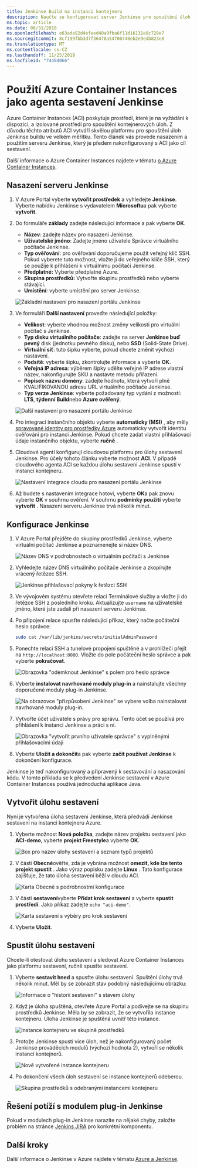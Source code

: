 ```yaml
---
title: Jenkinse Build na instanci kontejneru
description: Naučte se konfigurovat server Jenkinse pro spouštění úloh sestavení na vyžádání v Azure Container Instances
ms.topic: article
ms.date: 08/31/2018
ms.openlocfilehash: e63ade82d4efeed40a9fba6f11d16131e8c728e7
ms.sourcegitcommit: 8cf199fbb3d7f36478a54700740eb2e9edb823e8
ms.translationtype: MT
ms.contentlocale: cs-CZ
ms.lasthandoff: 11/25/2019
ms.locfileid: "74484066"
---
```

# <a name="use-azure-container-instances-as-a-jenkins-build-agent"></a>Použití Azure Container Instances jako agenta sestavení Jenkinse

Azure Container Instances (ACI) poskytuje prostředí, které je na vyžádání k dispozici, a izolované prostředí pro spouštění kontejnerových úloh. Z důvodu těchto atributů ACI vytváří skvělou platformu pro spouštění úloh Jenkinse buildu ve velkém měřítku. Tento článek vás provede nasazením a použitím serveru Jenkinse, který je předem nakonfigurovaný s ACI jako cíl sestavení.

Další informace o Azure Container Instances najdete v tématu [o Azure Container Instances][about-aci].

## <a name="deploy-a-jenkins-server"></a>Nasazení serveru Jenkinse

1. V Azure Portal vyberte **vytvořit prostředek** a vyhledejte **Jenkinse**. Vyberte nabídku Jenkinse s vydavatelem **Microsoftu**a pak vyberte **vytvořit**.

2. Do formuláře **základy** zadejte následující informace a pak vyberte **OK**.

   - **Název**: zadejte název pro nasazení Jenkinse.
   - **Uživatelské jméno**: Zadejte jméno uživatele Správce virtuálního počítače Jenkinse.
   - **Typ ověřování**: pro ověřování doporučujeme použít veřejný klíč SSH. Pokud vyberete tuto možnost, vložte ji do veřejného klíče SSH, který se použije k přihlášení k virtuálnímu počítači Jenkinse.
   - **Předplatné:** Vyberte předplatné Azure.
   - **Skupina prostředků:** Vytvořte skupinu prostředků nebo vyberte stávající.
   - **Umístění**: vyberte umístění pro server Jenkinse.

   ![Základní nastavení pro nasazení portálu Jenkinse](./media/container-instances-jenkins/jenkins-portal-01.png)

3. Ve formuláři **Další nastavení** proveďte následující položky:

   - **Velikost**: vyberte vhodnou možnost změny velikosti pro virtuální počítač s Jenkinse.
   - **Typ disku virtuálního počítače**: zadejte na server **Jenkinse buď pevný** disk (jednotku pevného disku), nebo **SSD** (Solid-State Drive).
   - **Virtuální síť**: tuto šipku vyberte, pokud chcete změnit výchozí nastavení.
   - **Podsítě**: vyberte šipku, zkontrolujte informace a vyberte **OK**.
   - **Veřejná IP adresa**: výběrem šipky udělte veřejné IP adrese vlastní název, nakonfigurujte SKU a nastavte metodu přiřazení.
   - **Popisek názvu domény**: zadejte hodnotu, která vytvoří plně KVALIFIKOVANOU adresu URL virtuálního počítače Jenkinse.
   - **Typ verze Jenkinse**: vyberte požadovaný typ vydání z možností: **LTS**, **týdenní Build**nebo **Azure ověřený**.

   ![Další nastavení pro nasazení portálu Jenkinse](./media/container-instances-jenkins/jenkins-portal-02.png)

4. Pro integraci instančního objektu vyberte **automaticky (MSI)** , aby měly [spravované identity pro prostředky Azure][managed-identities-azure-resources] automaticky vytvořit identitu ověřování pro instanci Jenkinse. Pokud chcete zadat vlastní přihlašovací údaje instančního objektu, vyberte **ručně** .

5. Cloudové agenti konfigurují cloudovou platformu pro úlohy sestavení Jenkinse. Pro účely tohoto článku vyberte možnost **ACI**. V případě cloudového agenta ACI se každou úlohu sestavení Jenkinse spustí v instanci kontejneru.

   ![Nastavení integrace cloudu pro nasazení portálu Jenkinse](./media/container-instances-jenkins/jenkins-portal-03.png)

6. Až budete s nastavením integrace hotovi, vyberte **OK**a pak znovu vyberte **OK** v souhrnu ověření. V souhrnu **podmínky použití** vyberte **vytvořit** . Nasazení serveru Jenkinse trvá několik minut.

## <a name="configure-jenkins"></a>Konfigurace Jenkinse

1. V Azure Portal přejděte do skupiny prostředků Jenkinse, vyberte virtuální počítač Jenkinse a poznamenejte si název DNS.

   ![Název DNS v podrobnostech o virtuálním počítači s Jenkinse](./media/container-instances-jenkins/jenkins-portal-fqdn.png)

2. Vyhledejte název DNS virtuálního počítače Jenkinse a zkopírujte vrácený řetězec SSH.

   ![Jenkinse přihlašovací pokyny k řetězci SSH](./media/container-instances-jenkins/jenkins-portal-04.png)

3. Ve vývojovém systému otevřete relaci Terminálové služby a vložte ji do řetězce SSH z posledního kroku. Aktualizujte `username` na uživatelské jméno, které jste zadali při nasazení serveru Jenkinse.

4. Po připojení relace spusťte následující příkaz, který načte počáteční heslo správce:

   ```bash
   sudo cat /var/lib/jenkins/secrets/initialAdminPassword
   ```

5. Ponechte relaci SSH a tunelové propojení spuštěné a v prohlížeči přejít na `http://localhost:8080`. Vložte do pole počáteční heslo správce a pak vyberte **pokračovat**.

   ![Obrazovka "odemknout Jenkinse" s polem pro heslo správce](./media/container-instances-jenkins/jenkins-portal-05.png)

6. Vyberte **instalovat navrhované moduly plug-in** a nainstalujte všechny doporučené moduly plug-in Jenkinse.

   ![Na obrazovce "přizpůsobení Jenkinse" se vybere volba nainstalovat navrhované moduly plug-in.](./media/container-instances-jenkins/jenkins-portal-06.png)

7. Vytvořte účet uživatele s právy pro správu. Tento účet se používá pro přihlášení k instanci Jenkinse a práci s ní.

   ![Obrazovka "vytvořit prvního uživatele správce" s vyplněnými přihlašovacími údaji](./media/container-instances-jenkins/jenkins-portal-07.png)

8. Vyberte **Uložit a dokončit**a pak vyberte **začít používat Jenkinse** k dokončení konfigurace.

Jenkinse je teď nakonfigurovaný a připravený k sestavování a nasazování kódu. V tomto příkladu se k předvedení Jenkinse sestavení v Azure Container Instances používá jednoduchá aplikace Java.

## <a name="create-a-build-job"></a>Vytvořit úlohu sestavení

Nyní je vytvořena úloha sestavení Jenkinse, která předvádí Jenkinse sestavení na instanci kontejneru Azure.

1. Vyberte možnost **Nová položka**, zadejte název projektu sestavení jako **ACI-demo**, vyberte **projekt Freestyle**a vyberte **OK**.

   ![Box pro název úlohy sestavení a seznam typů projektů](./media/container-instances-jenkins/jenkins-new-job.png)

2. V části **Obecné**ověřte, zda je vybrána možnost **omezit, kde lze tento projekt spustit** . Jako výraz popisku zadejte **Linux** . Tato konfigurace zajišťuje, že tato úloha sestavení běží v cloudu ACI.

   ![Karta Obecné s podrobnostmi konfigurace](./media/container-instances-jenkins/jenkins-job-01.png)

3. V části **sestavení**vyberte **Přidat krok sestavení** a vyberte **spustit prostředí**. Jako příkaz zadejte `echo "aci-demo"`.

   ![Karta sestavení s výběry pro krok sestavení](./media/container-instances-jenkins/jenkins-job-02.png)

5. Vyberte **Uložit**.

## <a name="run-the-build-job"></a>Spustit úlohu sestavení

Chcete-li otestovat úlohu sestavení a sledovat Azure Container Instances jako platformu sestavení, ručně spusťte sestavení.

1. Vyberte **sestavit hned** a spusťte úlohu sestavení. Spuštění úlohy trvá několik minut. Měl by se zobrazit stav podobný následujícímu obrázku:

   ![Informace o "historii sestavení" s stavem úlohy](./media/container-instances-jenkins/jenkins-job-status.png)

2. Když je úloha spuštěná, otevřete Azure Portal a podívejte se na skupinu prostředků Jenkinse. Měla by se zobrazit, že se vytvořila instance kontejneru. Úloha Jenkinse je spuštěná uvnitř této instance.

   ![Instance kontejneru ve skupině prostředků](./media/container-instances-jenkins/jenkins-aci.png)

3. Protože Jenkinse spustí více úloh, než je nakonfigurovaný počet Jenkinse prováděcích modulů (výchozí hodnota 2), vytvoří se několik instancí kontejnerů.

   ![Nově vytvořené instance kontejneru](./media/container-instances-jenkins/jenkins-aci-multi.png)

4. Po dokončení všech úloh sestavení se instance kontejnerů odeberou.

   ![Skupina prostředků s odebranými instancemi kontejneru](./media/container-instances-jenkins/jenkins-aci-none.png)

## <a name="troubleshooting-the-jenkins-plugin"></a>Řešení potíží s modulem plug-in Jenkinse

Pokud v modulech plug-in Jenkinse narazíte na nějaké chyby, založte problém na stránce [Jenkins JIRA](https://issues.jenkins-ci.org/) pro konkrétní komponentu.

## <a name="next-steps"></a>Další kroky

Další informace o Jenkinse v Azure najdete v tématu [Azure a Jenkinse][jenkins-azure].

<!-- LINKS - internal -->
[about-aci]: ./container-instances-overview.md
[jenkins-azure]: ../jenkins/overview.md
[managed-identities-azure-resources]: ../active-directory/managed-identities-azure-resources/overview.md
